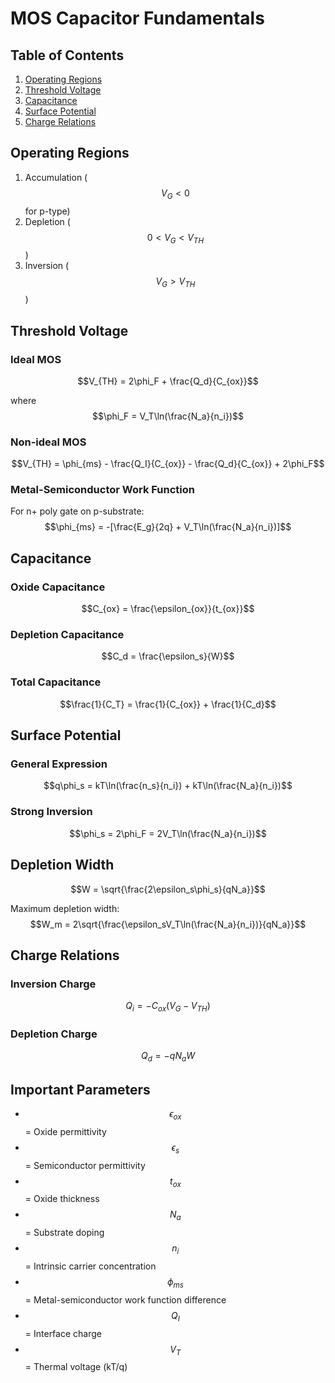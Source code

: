 # MOS Capacitor Fundamentals

## Table of Contents
1. [Operating Regions](#operating-regions)
2. [Threshold Voltage](#threshold-voltage)
3. [Capacitance](#capacitance)
4. [Surface Potential](#surface-potential)
5. [Charge Relations](#charge-relations)

## Operating Regions
1. Accumulation ($$V_G < 0$$ for p-type)
2. Depletion ($$0 < V_G < V_{TH}$$)
3. Inversion ($$V_G > V_{TH}$$)

## Threshold Voltage
### Ideal MOS
$$V_{TH} = 2\phi_F + \frac{Q_d}{C_{ox}}$$

where $$\phi_F = V_T\ln(\frac{N_a}{n_i})$$

### Non-ideal MOS
$$V_{TH} = \phi_{ms} - \frac{Q_I}{C_{ox}} - \frac{Q_d}{C_{ox}} + 2\phi_F$$

### Metal-Semiconductor Work Function
For n+ poly gate on p-substrate:
$$\phi_{ms} = -[\frac{E_g}{2q} + V_T\ln(\frac{N_a}{n_i})]$$

## Capacitance
### Oxide Capacitance
$$C_{ox} = \frac{\epsilon_{ox}}{t_{ox}}$$

### Depletion Capacitance
$$C_d = \frac{\epsilon_s}{W}$$

### Total Capacitance
$$\frac{1}{C_T} = \frac{1}{C_{ox}} + \frac{1}{C_d}$$

## Surface Potential
### General Expression
$$q\phi_s = kT\ln(\frac{n_s}{n_i}) + kT\ln(\frac{N_a}{n_i})$$

### Strong Inversion
$$\phi_s = 2\phi_F = 2V_T\ln(\frac{N_a}{n_i})$$

## Depletion Width
$$W = \sqrt{\frac{2\epsilon_s\phi_s}{qN_a}}$$

Maximum depletion width:
$$W_m = 2\sqrt{\frac{\epsilon_sV_T\ln(\frac{N_a}{n_i})}{qN_a}}$$

## Charge Relations
### Inversion Charge
$$Q_i = -C_{ox}(V_G - V_{TH})$$

### Depletion Charge
$$Q_d = -qN_aW$$

## Important Parameters
- $$\epsilon_{ox}$$ = Oxide permittivity
- $$\epsilon_s$$ = Semiconductor permittivity
- $$t_{ox}$$ = Oxide thickness
- $$N_a$$ = Substrate doping
- $$n_i$$ = Intrinsic carrier concentration
- $$\phi_{ms}$$ = Metal-semiconductor work function difference
- $$Q_I$$ = Interface charge
- $$V_T$$ = Thermal voltage (kT/q)
